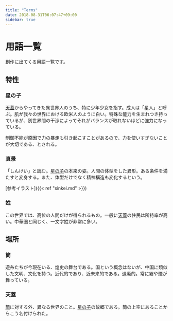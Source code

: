 ```yaml
---
title: "Terms"
date: 2018-08-31T06:07:47+09:00
sidebar: true
---
```


# 用語一覧 #
創作に出てくる用語一覧です。
<!--more-->

## 特性 ##

### 星の子 ###
[天蓋](#天蓋)からやってきた異世界人のうち、特に少年少女を指す。成人は「星人」と呼ぶ。肌が我々の世界における欧米人のように白い。特殊な能力を生まれつき持っているが、別世界間の干渉によってそれがバランスが取れないほどに強力になっている。

制御不能が原因で力の暴走も引き起こすことがあるので、力を使いすぎないことが大切である、とされる。

### 真景 ###
「しんけい」と読む。[星の子](#星の子)の本来の姿。人間の体型をした異形。ある条件を満たすと変身する。また、体型だけでなく精神構造も変化するという。

[参考イラスト]({{< ref "sinkei.md" >}})

### 姓 ###
この世界では、高位の人間だけが得られるもの。一般に[天蓋](#天蓋)の住民は所持率が高い。中華圏と同じく、一文字姓が非常に多い。

## 場所 ##

### 筒 ###

遊糸たちが今現在いる、煌史の舞台である。国という概念はないが、中国に類似した文明、文化を持つ。近代的であり、近未来的である。退廃的。常に霧や煙が舞っている。

### 天蓋 ###

[筒](#筒)に対する外、異なる世界のこと。[星の子](#星の子)の故郷である。筒の上空にあることからこう名付けられた。
